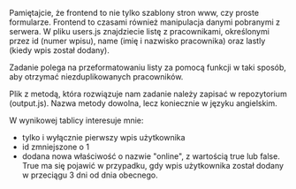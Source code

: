Pamiętajcie, że frontend to nie tylko szablony stron www, czy proste formularze. Frontend to czasami również manipulacja danymi pobranymi z serwera. W pliku users.js znajdziecie listę z pracownikami, określonymi przez id (numer wpisu), name (imię i nazwisko pracownika) oraz lastly (kiedy wpis został dodany).

Zadanie polega na przeformatowaniu listy za pomocą funkcji w taki sposób, aby otrzymać niezduplikowanych pracowników. 

Plik z metodą, która rozwiązuje nam zadanie należy zapisać w repozytorium (output.js). Nazwa metody dowolna, lecz koniecznie w języku angielskim.

W wynikowej tablicy interesuje mnie: 
- tylko i wyłącznie pierwszy wpis użytkownika
- id zmniejszone o 1
- dodana nowa właściwość o nazwie "online", z wartością true lub false. True ma się pojawić w przypadku, gdy wpis użytkownika został dodany w przeciągu 3 dni od dnia obecnego.
